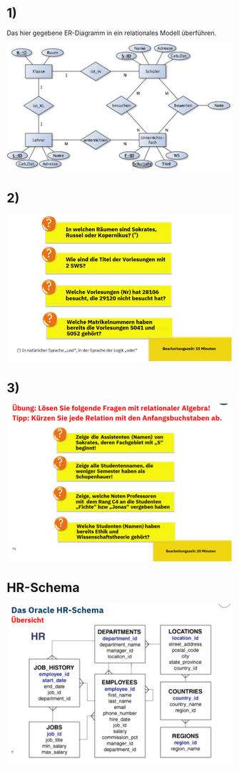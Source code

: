 # 1)

Das hier gegebene ER-Diagramm in ein relationales Modell überführen.

![Alt text](image.png)

# 2)

![Alt text](image-1.png)

# 3)

![Alt text](image-2.png)

# HR-Schema

![Alt text](image-3.png)